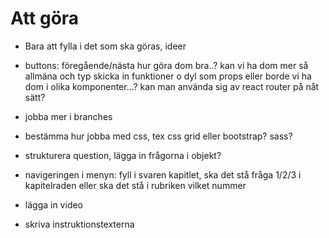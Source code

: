 # Att göra

- Bara att fylla i det som ska göras, ideer

- buttons: föregående/nästa
hur göra dom bra..?
kan vi ha dom mer så allmäna och typ skicka in funktioner o dyl som props eller borde vi ha dom i olika komponenter...? kan man använda sig av react router på nåt sätt?

- jobba mer i branches

- bestämma hur jobba med css, tex css grid eller bootstrap? sass?

- strukturera question, lägga in frågorna i objekt?

- navigeringen i menyn:
fyll i svaren kapitlet, ska det stå fråga 1/2/3 i kapitelraden eller ska det stå i rubriken vilket nummer

- lägga in video

- skriva instruktionstexterna